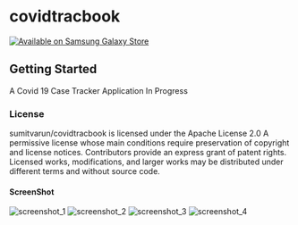 # covidtracbook

<a href="https://galaxy.store/Co123vid"><img src="https://img.samsungapps.com/seller/images/badges/galaxyStore/png_big/GalaxyStore_English.png?ver=1599637432000" alt="Available on Samsung Galaxy Store" style="max-width: 100%; height: auto;"></a>



## Getting Started
A Covid 19 Case Tracker Application
In Progress
### License

sumitvarun/covidtracbook is licensed under the
Apache License 2.0
A permissive license whose main conditions require preservation of copyright and license notices. Contributors provide an express grant of patent rights. Licensed works, modifications, and larger works may be distributed under different terms and without source code.


#### ScreenShot
![screenshot_1](https://user-images.githubusercontent.com/52107131/93002685-50cfa700-f556-11ea-9fec-5cce288f8aef.png)
![screenshot_2](https://user-images.githubusercontent.com/52107131/93002693-5f1dc300-f556-11ea-82ac-035024b7139d.png)
![screenshot_3](https://user-images.githubusercontent.com/52107131/93002698-6349e080-f556-11ea-9dc8-b80e9f890e45.png)
![screenshot_4](https://user-images.githubusercontent.com/52107131/93002701-6775fe00-f556-11ea-8654-28485e68b056.png)




